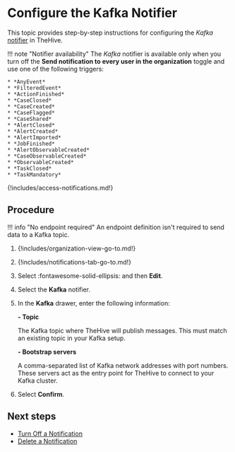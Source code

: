# Configure the Kafka Notifier

<!-- md:license Platinum -->

This topic provides step-by-step instructions for configuring the *Kafka* [notifier](../about-notifications.md#notifiers) in TheHive.

!!! note "Notifier availability"
    The *Kafka* notifier is available only when you turn off the **Send notification to every user in the organization** toggle and use one of the following triggers:

    * *AnyEvent*  
    * *FilteredEvent*  
    * *ActionFinished*  
    * *CaseClosed*  
    * *CaseCreated*  
    * *CaseFlagged*  
    * *CaseShared*  
    * *AlertClosed*  
    * *AlertCreated*  
    * *AlertImported*  
    * *JobFinished*  
    * *AlertObservableCreated*  
    * *CaseObservableCreated*  
    * *ObservableCreated*  
    * *TaskClosed*  
    * *TaskMandatory*

{!includes/access-notifications.md!}

<h2>Procedure</h2>

!!! info "No endpoint required"
    An endpoint definition isn't required to send data to a Kafka topic.

1. {!includes/organization-view-go-to.md!}

2. {!includes/notifications-tab-go-to.md!}

3. Select :fontawesome-solid-ellipsis: and then **Edit**.

4. Select the **Kafka** notifier.

5. In the **Kafka** drawer, enter the following information:

    **- Topic**

    The Kafka topic where TheHive will publish messages. This must match an existing topic in your Kafka setup.

    **- Bootstrap servers**

    A comma-separated list of Kafka network addresses with port numbers. These servers act as the entry point for TheHive to connect to your Kafka cluster.

6. Select **Confirm**.

<h2>Next steps</h2>

* [Turn Off a Notification](../turn-off-a-notification.md)
* [Delete a Notification](../delete-a-notification.md)